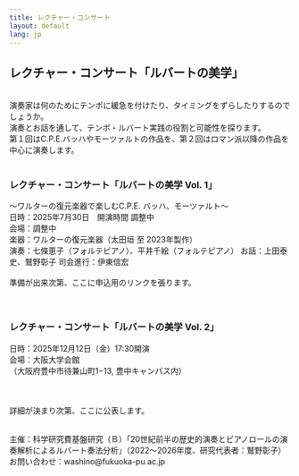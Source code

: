 ```yaml
---
title: レクチャー・コンサート
layout: default
lang: jp
---
```



##  **レクチャー・コンサート「ルバートの美学」**<br>
<br>
演奏家は何のためにテンポに緩急を付けたり、タイミングをずらしたりするのでしょうか。<br>
演奏とお話を通して、テンポ・ルバート実践の役割と可能性を探ります。<br>
第１回はC.P.E.バッハやモーツァルトの作品を、第２回はロマン派以降の作品を中心に演奏します。<br>
<br>

###  **レクチャー・コンサート「ルバートの美学 Vol. 1」**<br>
〜ワルターの復元楽器で楽しむC.P.E. バッハ、モーツァルト〜<br>
日時：2025年7月30日　開演時間 調整中<br>
会場：調整中<br>
楽器：ワルターの復元楽器（太田垣 至 2023年製作）<br>
演奏：七條恵子（フォルテピアノ）、平井千絵（フォルテピアノ）
お話：上田泰史、鷲野彰子
司会進行：伊東信宏
   <br>
   <br>
準備が出来次第、ここに申込用のリンクを張ります。
   <br>
   <br>
   <br>
   
###  **レクチャー・コンサート「ルバートの美学 Vol. 2」**<br>

日時：2025年12月12日（金）17:30開演<br>
会場：大阪大学会館<br>
      （大阪府豊中市待兼山町1−13, 豊中キャンパス内）　<br>
      <br>
  <br>
  <br>
詳細が決まり次第、ここに公表します。









<br>
主催：科学研究費基盤研究（Ｂ）「20世紀前半の歴史的演奏とピアノロールの演奏解析によるルバート奏法分析」（2022～2026年度、研究代表者：鷲野彰子）
お問い合わせ：washino@fukuoka-pu.ac.jp<br>
<br>
<br>





